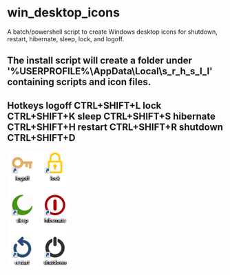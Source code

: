 # win_desktop_icons

A batch/powershell script to create Windows desktop icons for shutdown, restart, hibernate, sleep, lock, and logoff.

The install script will create a folder under '%USERPROFILE%\AppData\Local\s_r_h_s_l_l\' containing scripts and icon files.
---
Hotkeys
    logoff    CTRL+SHIFT+L
    lock      CTRL+SHIFT+K
    sleep     CTRL+SHIFT+S
    hibernate CTRL+SHIFT+H
    restart   CTRL+SHIFT+R
    shutdown  CTRL+SHIFT+D
---
![screenshot](zscreenshot.png)
